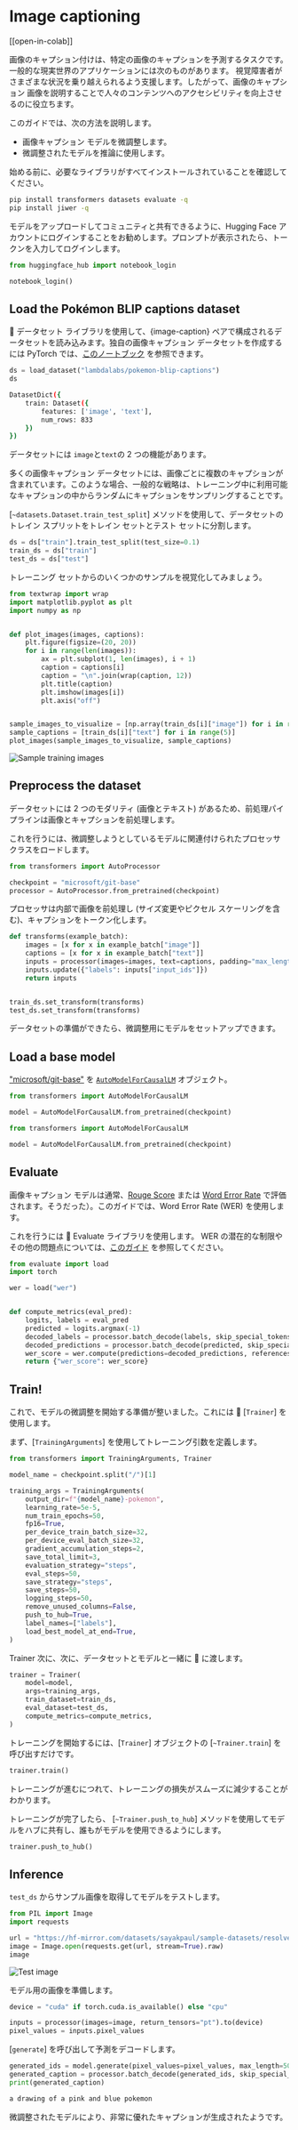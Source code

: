 <!--Copyright 2023 The HuggingFace Team. All rights reserved.

Licensed under the Apache License, Version 2.0 (the "License"); you may not use this file except in compliance with
the License. You may obtain a copy of the License at

http://www.apache.org/licenses/LICENSE-2.0

Unless required by applicable law or agreed to in writing, software distributed under the License is distributed on
an "AS IS" BASIS, WITHOUT WARRANTIES OR CONDITIONS OF ANY KIND, either express or implied. See the License for the
specific language governing permissions and limitations under the License.

⚠️ Note that this file is in Markdown but contain specific syntax for our doc-builder (similar to MDX) that may not be
rendered properly in your Markdown viewer.

-->

# Image captioning

[[open-in-colab]]

画像のキャプション付けは、特定の画像のキャプションを予測するタスクです。一般的な現実世界のアプリケーションには次のものがあります。
視覚障害者がさまざまな状況を乗り越えられるよう支援します。したがって、画像のキャプション
画像を説明することで人々のコンテンツへのアクセシビリティを向上させるのに役立ちます。

このガイドでは、次の方法を説明します。

* 画像キャプション モデルを微調整します。
* 微調整されたモデルを推論に使用します。

始める前に、必要なライブラリがすべてインストールされていることを確認してください。

```bash
pip install transformers datasets evaluate -q
pip install jiwer -q
```

モデルをアップロードしてコミュニティと共有できるように、Hugging Face アカウントにログインすることをお勧めします。プロンプトが表示されたら、トークンを入力してログインします。


```python
from huggingface_hub import notebook_login

notebook_login()
```

## Load the Pokémon BLIP captions dataset

🤗 データセット ライブラリを使用して、{image-caption} ペアで構成されるデータセットを読み込みます。独自の画像キャプション データセットを作成するには
PyTorch では、[このノートブック](https://github.com/NielsRogge/Transformers-Tutorials/blob/master/GIT/Fine_tune_GIT_on_an_image_captioning_dataset.ipynb) を参照できます。

```py
ds = load_dataset("lambdalabs/pokemon-blip-captions")
ds
```

```bash
DatasetDict({
    train: Dataset({
        features: ['image', 'text'],
        num_rows: 833
    })
})
```

データセットには `image`と`text`の 2 つの機能があります。

<Tip>

多くの画像キャプション データセットには、画像ごとに複数のキャプションが含まれています。このような場合、一般的な戦略は、トレーニング中に利用可能なキャプションの中からランダムにキャプションをサンプリングすることです。

</Tip>

[`~datasets.Dataset.train_test_split`] メソッドを使用して、データセットのトレイン スプリットをトレイン セットとテスト セットに分割します。

```python
ds = ds["train"].train_test_split(test_size=0.1)
train_ds = ds["train"]
test_ds = ds["test"]
```

トレーニング セットからのいくつかのサンプルを視覚化してみましょう。

```python
from textwrap import wrap
import matplotlib.pyplot as plt
import numpy as np


def plot_images(images, captions):
    plt.figure(figsize=(20, 20))
    for i in range(len(images)):
        ax = plt.subplot(1, len(images), i + 1)
        caption = captions[i]
        caption = "\n".join(wrap(caption, 12))
        plt.title(caption)
        plt.imshow(images[i])
        plt.axis("off")


sample_images_to_visualize = [np.array(train_ds[i]["image"]) for i in range(5)]
sample_captions = [train_ds[i]["text"] for i in range(5)]
plot_images(sample_images_to_visualize, sample_captions)
```
    
<div class="flex justify-center">
    <img src="https://hf-mirror.com/datasets/huggingface/documentation-images/resolve/main/transformers/tasks/sample_training_images_image_cap.png" alt="Sample training images"/>
</div>

## Preprocess the dataset

データセットには 2 つのモダリティ (画像とテキスト) があるため、前処理パイプラインは画像とキャプションを前処理します。

これを行うには、微調整しようとしているモデルに関連付けられたプロセッサ クラスをロードします。

```python
from transformers import AutoProcessor

checkpoint = "microsoft/git-base"
processor = AutoProcessor.from_pretrained(checkpoint)
```


プロセッサは内部で画像を前処理し (サイズ変更やピクセル スケーリングを含む)、キャプションをトークン化します。

```python
def transforms(example_batch):
    images = [x for x in example_batch["image"]]
    captions = [x for x in example_batch["text"]]
    inputs = processor(images=images, text=captions, padding="max_length")
    inputs.update({"labels": inputs["input_ids"]})
    return inputs


train_ds.set_transform(transforms)
test_ds.set_transform(transforms)
```

データセットの準備ができたら、微調整用にモデルをセットアップできます。

## Load a base model

["microsoft/git-base"](https://hf-mirror.com/microsoft/git-base) を [`AutoModelForCausalLM`](https://hf-mirror.com/docs/transformers/model_doc/auto#transformers.AutoModelForCausalLM) オブジェクト。

```python
from transformers import AutoModelForCausalLM

model = AutoModelForCausalLM.from_pretrained(checkpoint)
```

```python
from transformers import AutoModelForCausalLM

model = AutoModelForCausalLM.from_pretrained(checkpoint)
```
## Evaluate

画像キャプション モデルは通常、[Rouge Score](https://hf-mirror.com/spaces/evaluate-metric/rouge) または [Word Error Rate](https://hf-mirror.com/spaces/evaluate-metric/) で評価されます。そうだった）。このガイドでは、Word Error Rate (WER) を使用します。

これを行うには 🤗 Evaluate ライブラリを使用します。 WER の潜在的な制限やその他の問題点については、[このガイド](https://hf-mirror.com/spaces/evaluate-metric/wer) を参照してください。

```python
from evaluate import load
import torch

wer = load("wer")


def compute_metrics(eval_pred):
    logits, labels = eval_pred
    predicted = logits.argmax(-1)
    decoded_labels = processor.batch_decode(labels, skip_special_tokens=True)
    decoded_predictions = processor.batch_decode(predicted, skip_special_tokens=True)
    wer_score = wer.compute(predictions=decoded_predictions, references=decoded_labels)
    return {"wer_score": wer_score}
```

## Train!

これで、モデルの微調整を開始する準備が整いました。これには 🤗 [`Trainer`] を使用します。

まず、[`TrainingArguments`] を使用してトレーニング引数を定義します。

```python
from transformers import TrainingArguments, Trainer

model_name = checkpoint.split("/")[1]

training_args = TrainingArguments(
    output_dir=f"{model_name}-pokemon",
    learning_rate=5e-5,
    num_train_epochs=50,
    fp16=True,
    per_device_train_batch_size=32,
    per_device_eval_batch_size=32,
    gradient_accumulation_steps=2,
    save_total_limit=3,
    evaluation_strategy="steps",
    eval_steps=50,
    save_strategy="steps",
    save_steps=50,
    logging_steps=50,
    remove_unused_columns=False,
    push_to_hub=True,
    label_names=["labels"],
    load_best_model_at_end=True,
)
```

Trainer 次に、次に、データセットとモデルと一緒に 🤗 に渡します。

```python
trainer = Trainer(
    model=model,
    args=training_args,
    train_dataset=train_ds,
    eval_dataset=test_ds,
    compute_metrics=compute_metrics,
)
```

トレーニングを開始するには、[`Trainer`] オブジェクトの [`~Trainer.train`] を呼び出すだけです。

```python 
trainer.train()
```

トレーニングが進むにつれて、トレーニングの損失がスムーズに減少することがわかります。

トレーニングが完了したら、 [`~Trainer.push_to_hub`] メソッドを使用してモデルをハブに共有し、誰もがモデルを使用できるようにします。

```python
trainer.push_to_hub()
```

## Inference

`test_ds` からサンプル画像を取得してモデルをテストします。

```python
from PIL import Image
import requests

url = "https://hf-mirror.com/datasets/sayakpaul/sample-datasets/resolve/main/pokemon.png"
image = Image.open(requests.get(url, stream=True).raw)
image
```

<div class="flex justify-center">
    <img src="https://hf-mirror.com/datasets/huggingface/documentation-images/resolve/main/transformers/tasks/test_image_image_cap.png" alt="Test image"/>
</div>

モデル用の画像を準備します。

```python
device = "cuda" if torch.cuda.is_available() else "cpu"

inputs = processor(images=image, return_tensors="pt").to(device)
pixel_values = inputs.pixel_values
```

[`generate`] を呼び出して予測をデコードします。

```python
generated_ids = model.generate(pixel_values=pixel_values, max_length=50)
generated_caption = processor.batch_decode(generated_ids, skip_special_tokens=True)[0]
print(generated_caption)
```
```bash
a drawing of a pink and blue pokemon
```

微調整されたモデルにより、非常に優れたキャプションが生成されたようです。




